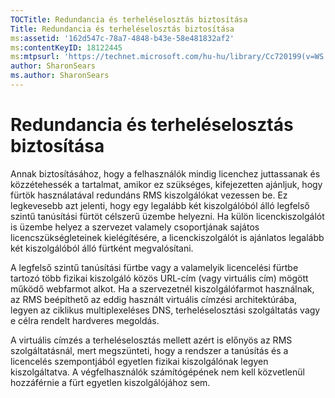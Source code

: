 ```yaml
---
TOCTitle: Redundancia és terheléselosztás biztosítása
Title: Redundancia és terheléselosztás biztosítása
ms:assetid: '162d547c-78a7-4848-b43e-58e481832af2'
ms:contentKeyID: 18122445
ms:mtpsurl: 'https://technet.microsoft.com/hu-hu/library/Cc720199(v=WS.10)'
author: SharonSears
ms.author: SharonSears
---
```


Redundancia és terheléselosztás biztosítása
===========================================

Annak biztosításához, hogy a felhasználók mindig licenchez juttassanak és közzétehessék a tartalmat, amikor ez szükséges, kifejezetten ajánljuk, hogy fürtök használatával redundáns RMS kiszolgálókat vezessen be. Ez legkevesebb azt jelenti, hogy egy legalább két kiszolgálóból álló legfelső szintű tanúsítási fürtöt célszerű üzembe helyezni. Ha külön licenckiszolgálót is üzembe helyez a szervezet valamely csoportjának sajátos licencszükségleteinek kielégítésére, a licenckiszolgálót is ajánlatos legalább két kiszolgálóból álló fürtként megvalósítani.

A legfelső szintű tanúsítási fürtbe vagy a valamelyik licencelési fürtbe tartozó több fizikai kiszolgáló közös URL-cím (vagy virtuális cím) mögött működő webfarmot alkot. Ha a szervezetnél kiszolgálófarmot használnak, az RMS beépíthető az eddig használt virtuális címzési architektúrába, legyen az ciklikus multiplexeléses DNS, terheléselosztási szolgáltatás vagy e célra rendelt hardveres megoldás.

A virtuális címzés a terheléselosztás mellett azért is előnyös az RMS szolgáltatásnál, mert megszünteti, hogy a rendszer a tanúsítás és a licencelés szempontjából egyetlen fizikai kiszolgálónak legyen kiszolgáltatva. A végfelhasználók számítógépének nem kell közvetlenül hozzáférnie a fürt egyetlen kiszolgálójához sem.
